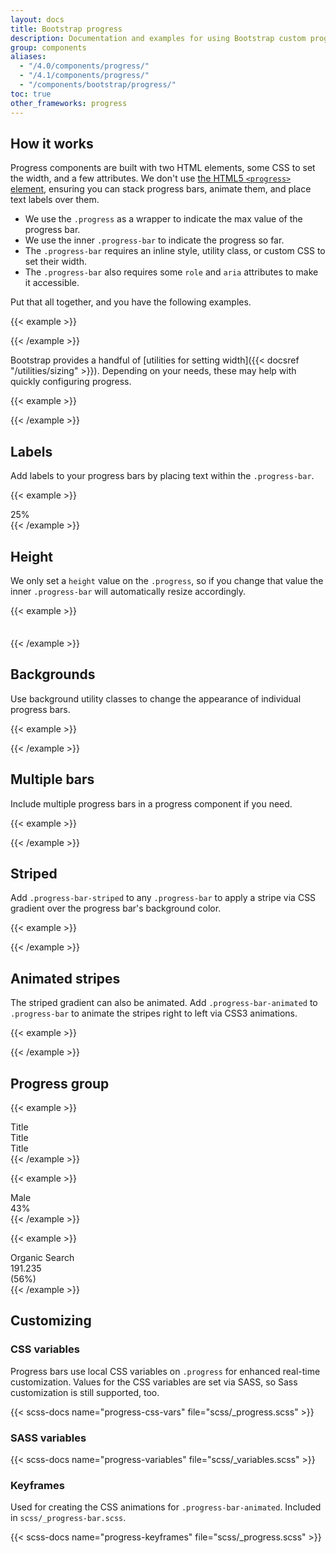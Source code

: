 ```yaml
---
layout: docs
title: Bootstrap progress
description: Documentation and examples for using Bootstrap custom progress bars featuring support for stacked bars, animated backgrounds, and text labels.
group: components
aliases:
  - "/4.0/components/progress/"
  - "/4.1/components/progress/"
  - "/components/bootstrap/progress/"
toc: true
other_frameworks: progress
---
```


## How it works

Progress components are built with two HTML elements, some CSS to set the width, and a few attributes. We don't use [the HTML5 `<progress>` element](https://developer.mozilla.org/en-US/docs/Web/HTML/Element/progress), ensuring you can stack progress bars, animate them, and place text labels over them.

- We use the `.progress` as a wrapper to indicate the max value of the progress bar.
- We use the inner `.progress-bar` to indicate the progress so far.
- The `.progress-bar` requires an inline style, utility class, or custom CSS to set their width.
- The `.progress-bar` also requires some `role` and `aria` attributes to make it accessible.

Put that all together, and you have the following examples.

{{< example >}}
<div class="progress">
  <div class="progress-bar" role="progressbar" aria-valuenow="0" aria-valuemin="0" aria-valuemax="100"></div>
</div>
<div class="progress">
  <div class="progress-bar" role="progressbar" style="width: 25%" aria-valuenow="25" aria-valuemin="0" aria-valuemax="100"></div>
</div>
<div class="progress">
  <div class="progress-bar" role="progressbar" style="width: 50%" aria-valuenow="50" aria-valuemin="0" aria-valuemax="100"></div>
</div>
<div class="progress">
  <div class="progress-bar" role="progressbar" style="width: 75%" aria-valuenow="75" aria-valuemin="0" aria-valuemax="100"></div>
</div>
<div class="progress">
  <div class="progress-bar" role="progressbar" style="width: 100%" aria-valuenow="100" aria-valuemin="0" aria-valuemax="100"></div>
</div>
{{< /example >}}

Bootstrap provides a handful of [utilities for setting width]({{< docsref "/utilities/sizing" >}}). Depending on your needs, these may help with quickly configuring progress.

{{< example >}}
<div class="progress">
  <div class="progress-bar w-75" role="progressbar" aria-valuenow="75" aria-valuemin="0" aria-valuemax="100"></div>
</div>
{{< /example >}}

## Labels

Add labels to your progress bars by placing text within the `.progress-bar`.

{{< example >}}
<div class="progress">
  <div class="progress-bar" role="progressbar" style="width: 25%;" aria-valuenow="25" aria-valuemin="0" aria-valuemax="100">25%</div>
</div>
{{< /example >}}

## Height

We only set a `height` value on the `.progress`, so if you change that value the inner `.progress-bar` will automatically resize accordingly.

{{< example >}}
<div class="progress" style="height: 1px;">
  <div class="progress-bar" role="progressbar" style="width: 25%;" aria-valuenow="25" aria-valuemin="0" aria-valuemax="100"></div>
</div>
<div class="progress" style="height: 20px;">
  <div class="progress-bar" role="progressbar" style="width: 25%;" aria-valuenow="25" aria-valuemin="0" aria-valuemax="100"></div>
</div>
{{< /example >}}

## Backgrounds

Use background utility classes to change the appearance of individual progress bars.

{{< example >}}
<div class="progress">
  <div class="progress-bar bg-success" role="progressbar" style="width: 25%" aria-valuenow="25" aria-valuemin="0" aria-valuemax="100"></div>
</div>
<div class="progress">
  <div class="progress-bar bg-info" role="progressbar" style="width: 50%" aria-valuenow="50" aria-valuemin="0" aria-valuemax="100"></div>
</div>
<div class="progress">
  <div class="progress-bar bg-warning" role="progressbar" style="width: 75%" aria-valuenow="75" aria-valuemin="0" aria-valuemax="100"></div>
</div>
<div class="progress">
  <div class="progress-bar bg-danger" role="progressbar" style="width: 100%" aria-valuenow="100" aria-valuemin="0" aria-valuemax="100"></div>
</div>
{{< /example >}}

## Multiple bars

Include multiple progress bars in a progress component if you need.

{{< example >}}
<div class="progress">
  <div class="progress-bar" role="progressbar" style="width: 15%" aria-valuenow="15" aria-valuemin="0" aria-valuemax="100"></div>
  <div class="progress-bar bg-success" role="progressbar" style="width: 30%" aria-valuenow="30" aria-valuemin="0" aria-valuemax="100"></div>
  <div class="progress-bar bg-info" role="progressbar" style="width: 20%" aria-valuenow="20" aria-valuemin="0" aria-valuemax="100"></div>
</div>
{{< /example >}}

## Striped

Add `.progress-bar-striped` to any `.progress-bar` to apply a stripe via CSS gradient over the progress bar's background color.

{{< example >}}
<div class="progress">
  <div class="progress-bar progress-bar-striped" role="progressbar" style="width: 10%" aria-valuenow="10" aria-valuemin="0" aria-valuemax="100"></div>
</div>
<div class="progress">
  <div class="progress-bar progress-bar-striped bg-success" role="progressbar" style="width: 25%" aria-valuenow="25" aria-valuemin="0" aria-valuemax="100"></div>
</div>
<div class="progress">
  <div class="progress-bar progress-bar-striped bg-info" role="progressbar" style="width: 50%" aria-valuenow="50" aria-valuemin="0" aria-valuemax="100"></div>
</div>
<div class="progress">
  <div class="progress-bar progress-bar-striped bg-warning" role="progressbar" style="width: 75%" aria-valuenow="75" aria-valuemin="0" aria-valuemax="100"></div>
</div>
<div class="progress">
  <div class="progress-bar progress-bar-striped bg-danger" role="progressbar" style="width: 100%" aria-valuenow="100" aria-valuemin="0" aria-valuemax="100"></div>
</div>
{{< /example >}}

## Animated stripes

The striped gradient can also be animated. Add `.progress-bar-animated` to `.progress-bar` to animate the stripes right to left via CSS3 animations.

{{< example >}}
<div class="progress">
  <div class="progress-bar progress-bar-striped progress-bar-animated" role="progressbar" aria-valuenow="75" aria-valuemin="0" aria-valuemax="100" style="width: 75%"></div>
</div>
{{< /example >}}

## Progress group

{{< example >}}
<div class="progress-group mb-4">
  <div class="progress-group-prepend">
    <span class="text-medium-emphasis small">
      Title
    </span>
  </div>
  <div class="progress-group-bars">
    <div class="progress progress-xs">
      <div class="progress-bar bg-info" role="progressbar" style="width: 34%" aria-valuenow="34" aria-valuemin="0" aria-valuemax="100"></div>
    </div>
    <div class="progress progress-xs">
      <div class="progress-bar bg-danger" role="progressbar" style="width: 78%" aria-valuenow="78" aria-valuemin="0" aria-valuemax="100"></div>
    </div>
  </div>
</div>
<div class="progress-group mb-4">
  <div class="progress-group-prepend">
    <span class="text-medium-emphasis small">
      Title
    </span>
  </div>
  <div class="progress-group-bars">
    <div class="progress progress-xs">
      <div class="progress-bar bg-info" role="progressbar" style="width: 56%" aria-valuenow="56" aria-valuemin="0" aria-valuemax="100"></div>
    </div>
    <div class="progress progress-xs">
      <div class="progress-bar bg-danger" role="progressbar" style="width: 94%" aria-valuenow="94" aria-valuemin="0" aria-valuemax="100"></div>
    </div>
    <div class="progress progress-xs">
      <div class="progress-bar bg-success" role="progressbar" style="width: 67%" aria-valuenow="67" aria-valuemin="0" aria-valuemax="100"></div>
    </div>
  </div>
</div>
<div class="progress-group mb-4">
  <div class="progress-group-prepend">
    <span class="text-medium-emphasis small">
      Title
    </span>
  </div>
  <div class="progress-group-bars">
    <div class="progress progress-xs">
      <div class="progress-bar bg-info" role="progressbar" style="width: 56%" aria-valuenow="56" aria-valuemin="0" aria-valuemax="100"></div>
    </div>
    <div class="progress progress-xs">
      <div class="progress-bar bg-danger" role="progressbar" style="width: 94%" aria-valuenow="94" aria-valuemin="0" aria-valuemax="100"></div>
    </div>
    <div class="progress progress-xs">
      <div class="progress-bar bg-success" role="progressbar" style="width: 67%" aria-valuenow="67" aria-valuemin="0" aria-valuemax="100"></div>
    </div>
    <div class="progress progress-xs">
      <div class="progress-bar bg-warning" role="progressbar" style="width: 17%" aria-valuenow="17" aria-valuemin="0" aria-valuemax="100"></div>
    </div>
  </div>
</div>
{{< /example >}}

{{< example >}}
<div class="progress-group">
  <div class="progress-group-header">
    <i class="cil-user progress-group-icon me-2"></i>
    <div>Male</div>
    <div class="ms-auto font-weight-bold">43%</div>
  </div>
  <div class="progress-group-bars">
    <div class="progress progress-xs">
      <div class="progress-bar bg-warning" role="progressbar" style="width: 43%" aria-valuenow="43" aria-valuemin="0" aria-valuemax="100"></div>
    </div>
  </div>
</div>
{{< /example >}}

{{< example >}}
<div class="progress-group">
  <div class="progress-group-header align-items-end">
    <i class="cil-globe-alt progress-group-icon me-2"></i>
    <div>Organic Search</div>
    <div class="ms-auto font-weight-bold me-2">191.235</div>
    <div class="text-muted small">(56%)</div>
  </div>
  <div class="progress-group-bars">
    <div class="progress progress-xs">
      <div class="progress-bar bg-success" role="progressbar" style="width: 56%" aria-valuenow="56" aria-valuemin="0" aria-valuemax="100"></div>
    </div>
  </div>
</div>
{{< /example >}}

## Customizing

### CSS variables

Progress bars use local CSS variables on `.progress` for enhanced real-time customization. Values for the CSS variables are set via SASS, so Sass customization is still supported, too.

{{< scss-docs name="progress-css-vars" file="scss/_progress.scss" >}}

### SASS variables

{{< scss-docs name="progress-variables" file="scss/_variables.scss" >}}

### Keyframes

Used for creating the CSS animations for `.progress-bar-animated`. Included in `scss/_progress-bar.scss`.

{{< scss-docs name="progress-keyframes" file="scss/_progress.scss" >}}

